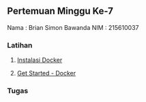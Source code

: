 ## Pertemuan Minggu Ke-7

Nama : Brian Simon Bawanda
NIM  : 215610037


### Latihan

1. [Instalasi Docker](https://github.com/brianbwnd06/tekn-cloud-computing/blob/master/minggu-07/instalasi-docker.md)

2. [Get Started - Docker](https://github.com/brianbwnd06/tekn-cloud-computing/blob/master/minggu-07/getting-started.md)

### Tugas
